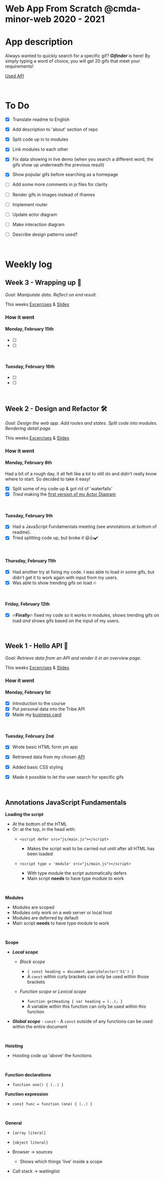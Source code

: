 # Web App From Scratch @cmda-minor-web 2020 - 2021

# App description
Always wanted to quickly search for a specific gif? ***Gifinder*** is here! By simply typing a word of choice, you will get 20 gifs that meet your requirements!

[Used API](https://developers.giphy.com/docs/api/)

<br/>

# To Do
- [x] Translate readme to English
- [x] Add description to 'about' section of repo
- [x] Split code up in to modules
- [x] Link modules to each other
- [x] Fix data showing in live demo (when you search a different word, the gifs show up underneath the previous result)
- [x] Show popular gifs before searching as a homepage
- [ ] Add some more comments in js files for clarity
- [ ] Render gifs in images instead of iframes
- [ ] Implement router 
- [ ] Update actor diagram
- [ ] Make interaction diagram
- [ ] Describe design patterns used?



<!--
- [ ] Look into naming of 'const init'
- [ ] Change let to const where possible (main 11)
- [ ] Remove gifs 14 (not needed)
- [ ] Put a function around variables in config.js to export them at once
-->

<br/>

# Weekly log
## Week 3 - Wrapping up 🎁
*Goal: Manipulate data. Reflect on end result.*

This weeks [Excercises](https://github.com/cmda-minor-web/web-app-from-scratch-2021/blob/master/course/week-3.md) & [Slides](https://docs.google.com/presentation/d/1yZi-ODpENKHMr0-kpKmnCI6dGSgXS9oeLxMXCJnieic/edit?usp=sharing)


### How it went
#### Monday, February 15th
- [ ]
- [ ]

<br/>

#### Tuesday, February 16th
- [ ]
- [ ]



<br/>



## Week 2 - Design and Refactor 🛠
*Goal: Design the web app. Add routes and states. Split code into modules. Rendering detail page.*

This weeks [Excercises](https://github.com/cmda-minor-web/web-app-from-scratch-2021/blob/master/course/week-2.md) & [Slides](https://docs.google.com/presentation/d/1ycANqFk9LtrZCBJF2TyQ1c_bejjEctSlb-52xbK_P1g/edit?usp=sharing)


### How it went
#### Monday, February 8th
Had a bit of a rough day, it all felt like a lot to still do and didn't really know where to start. So decided to take it easy!
- [x] Split some of my code up & got rid of 'waterfalls'
- [x] *Tried* making the [first version of my Actor Diagram](https://github.com/lisaoude/web-app-from-scratch-2021/blob/master/images/v1_actordiagram.png)

<br/>

#### Tuesday, February 9th
- [x] Had a JavaScript Fundamentals meeting (see annotations at bottom of readme).
- [x] Tried splitting code up, but broke it 😃👍✔️

<br/>

#### Thursday, February 11th
- [x] Had another try at fixing my code. I was able to load in some gifs, but didn't get it to work again with input from my users. 
- [x] Was able to show trending gifs on load 🔥

<br/>

#### Friday, February 12th
- [x] 🔥**Finally**🔥 fixed my code so it works in modules, shows trending gifs on load *and* shows gifs based on the input of my users.



<br/>



## Week 1 - Hello API 🐒
*Goal: Retrieve data from an API and render it in an overview page.*

This weeks [Excercises](https://github.com/cmda-minor-web/web-app-from-scratch-2021/blob/master/course/week-1.md) & [Slides](https://docs.google.com/presentation/d/1hXfgIhBzJ2QXDmpKpMcx7G-a9R_fVrcPdeOyM3G0I00/edit?usp=sharing)

### How it went
#### Monday, February 1st
- [x] Introduction to the course
- [x] Put personal data into the Tribe API 
- [x] Made my [business card](https://lisaoude.github.io/kickoff-2021/)

<br/>

#### Tuesday, February 2nd
- [x] Wrote basic HTML form ym app
- [x] Retrieved data from my chosen [API](https://developers.giphy.com/docs/api/)
- [x] Added basic CSS styling
- [x] Made it possible to let the user search for specific gifs



<br/>



## Annotations JavaScript Fundamentals 
**Loading the script**
- At the bottom of the HTML
- Or: at the top, in the head with:
    - ```<script defer src="js/main.js"></script>```
        - Makes the script wait to be carried out until after all HTML has been loaded

    - ```<script type = 'module' src="js/main.js"></script>```
        - With type module the script automatically defers
        - Main script **needs** to have type module to work

<br/>

**Modules**
- Modules are scoped
- Modules only work on a web server or local host
- Modules are deferred by default
- Main script **needs** to have type module to work

<br/>

**Scope**
- ***Local scope***
    - *Block scope*
        - ```{ const heading = document.querySelector('h1') }```
        - A ```const``` within curly brackets can only be used within those brackets

    - *Function scope* or *Lexical scope*
        - ```function getHeading { var heading = (..); }```
        - A variable within this function can only be used within this function

- ***Global scope***
        - ```const``` 
        - A ```const``` outside of any functions can be used within the entire document

<br/>

**Hoisting**
- Hoisting code up 'above' the functions

<br/>

**Function declarations**
- ```function one() { (..) }```

**Function expression**
- ```const func = function (one) { (..) }```

<br/>

**General**
- ```[array literal]```
- ```{object literal}```

- Browser -> sources
    - Shows which things 'live' inside a scope 

- Call stack -> waitinglist 


<!--In this course you will learn to build a web application without frameworks or unnecessary libraries, but with vanilla HTML, CSS & JavaScript as much as possible. The end result is a modular, single page web app (SPA). Data will be retrieved from an external API of your choice, manipulated and finally shown in the UI of the App. You will learn different ways to structure code and develop your own coding style. With the gained knowledge you will be able to build interactive prototypes, based on real data. Also you will gain a better understanding of how API's, frameworks and libraries work.-->

<!--## Learning goals-->

<!--
* _You can add structure to your code by applying patterns. You can defend the choice for the chosen patterns_
* _You can retrieve data, manipulate it and dynamically convert it to html elements using templating_
* _You understand how you can work with an external API using asynchronous code_
* _You understand how you can manage state in your application and you inform the user of state where necessary_
-->

<!--
[Rubric](https://docs.google.com/spreadsheets/d/1vJJ4EhIqkefWj1nWFp0Pnvy1Kld-S2V3qwZgC6XQO0c/edit?usp=sharing), with learning goals
[Overall planning](https://teams.microsoft.com/l/file/95EAEC95-4AB8-4E62-A810-2445969460B6?tenantId=0907bb1e-21fc-476f-8843-02d09ceb59a7&fileType=xlsx&objectUrl=https%3A%2F%2Ficthva.sharepoint.com%2Fsites%2FFDMCI_EDU__CMD20_21_Minor_Web_5i7j73jt%2FShared%20Documents%2F02%20-%20Web%20App%20From%20Scratch%2FWAFS%202021%20Planning.xlsx&baseUrl=https%3A%2F%2Ficthva.sharepoint.com%2Fsites%2FFDMCI_EDU__CMD20_21_Minor_Web_5i7j73jt&serviceName=teams&threadId=19:9bd8abc7b32c4e0196ddbaae12cf8e79@thread.tacv2&groupId=5d001f9a-0a4b-4768-92b1-0f1768328ba3)
-->







<!--
## Best Practices
All work during this course will be tested against our [Best Practices for JavaScript](https://github.com/cmda-minor-web/best-practices/blob/master/javascript.md).
-->

<!-- Add a link to your live demo in Github Pages 🌐-->

<!-- ☝️ replace this description with a description of your own work -->

<!-- replace the code in the /docs folder with your own, so you can showcase your work with GitHub Pages 🌍 -->

<!-- Add a nice poster image here at the end of the week, showing off your shiny frontend 📸 -->

<!-- Maybe a table of contents here? 📚 -->

<!-- How about a section that describes how to install this project? 🤓 -->

<!-- ...but how does one use this project? What are its features 🤔 -->

<!-- What external data source is featured in your project and what are its properties 🌠 -->

<!-- Maybe a checklist of done stuff and stuff still on your wishlist? ✅ -->

<!-- How about a license here? 📜 (or is it a licence?) 🤷 -->
